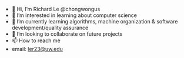 - 👋 Hi, I’m Richard Le @chongwongus
- 👀 I’m interested in learning about computer science
- 🌱 I’m currently learning algorithms, machine organization & software development/quality assurance
- 💞️ I’m looking to collaborate on future projects
- 📫 How to reach me
- email: ler23@uw.edu

<!---
chongwongus/chongwongus is a ✨ special ✨ repository because its `README.md` (this file) appears on your GitHub profile.
You can click the Preview link to take a look at your changes.
--->
